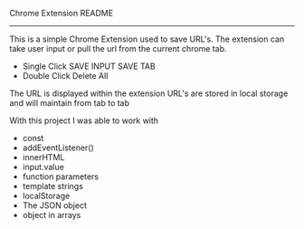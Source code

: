Chrome Extension README
_______________________________________

This is a simple Chrome Extension used to save URL's.
The extension can take user input or pull the url from the current chrome tab.
  - Single Click 
      SAVE INPUT
      SAVE TAB
  - Double Click
      Delete All 

The URL is displayed within the extension 
URL's are stored in local storage and will maintain from tab to tab

With this project I was able to work with 
  * const
  * addEventListener()
  * innerHTML
  * input.value
  * function parameters
  * template strings
  * localStorage
  * The JSON object
  * object in arrays

  

